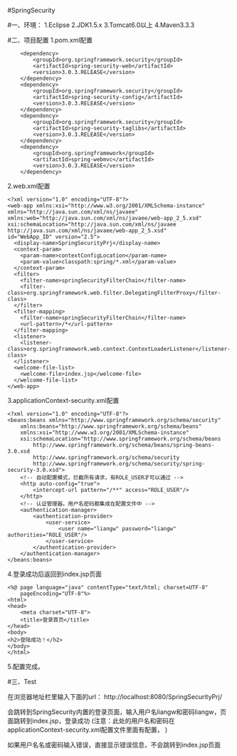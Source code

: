 #SpringSecurity

#一、环境：
1.Eclipse
2.JDK1.5.x
3.Tomcat6.0以上
4.Maven3.3.3

#二、项目配置
1.pom.xml配置
```
	<dependency>
		<groupId>org.springframework.security</groupId>
		<artifactId>spring-security-web</artifactId>
		<version>3.0.3.RELEASE</version>
	</dependency>
	<dependency>
		<groupId>org.springframework.security</groupId>
		<artifactId>spring-security-config</artifactId>
		<version>3.0.3.RELEASE</version>
	</dependency>
	<dependency>
		<groupId>org.springframework.security</groupId>
		<artifactId>spring-security-taglibs</artifactId>
		<version>3.0.3.RELEASE</version>
	</dependency>
	<dependency>
		<groupId>org.springframework</groupId>
		<artifactId>spring-webmvc</artifactId>
		<version>3.0.3.RELEASE</version>
	</dependency>
```
	
2.web.xml配置
```
<?xml version="1.0" encoding="UTF-8"?>
<web-app xmlns:xsi="http://www.w3.org/2001/XMLSchema-instance"
xmlns="http://java.sun.com/xml/ns/javaee"
xmlns:web="http://java.sun.com/xml/ns/javaee/web-app_2_5.xsd"
xsi:schemaLocation="http://java.sun.com/xml/ns/javaee http://java.sun.com/xml/ns/javaee/web-app_2_5.xsd"
id="WebApp_ID" version="2.5">
  <display-name>SpringSecurityPrj</display-name>
  <context-param>
    <param-name>contextConfigLocation</param-name>
    <param-value>classpath:spring/*.xml</param-value>
  </context-param>
  <filter>
    <filter-name>springSecurityFilterChain</filter-name>
    <filter-class>org.springframework.web.filter.DelegatingFilterProxy</filter-class>
  </filter>
  <filter-mapping>
    <filter-name>springSecurityFilterChain</filter-name>
    <url-pattern>/*</url-pattern>
  </filter-mapping>
  <listener>
    <listener-class>org.springframework.web.context.ContextLoaderListener</listener-class>
  </listener>
  <welcome-file-list>
    <welcome-file>index.jsp</welcome-file>
  </welcome-file-list>
</web-app>
```
3.applicationContext-security.xml配置
```
<?xml version="1.0" encoding="UTF-8"?>
<beans:beans xmlns="http://www.springframework.org/schema/security"
    xmlns:beans="http://www.springframework.org/schema/beans"
    xmlns:xsi="http://www.w3.org/2001/XMLSchema-instance"
    xsi:schemaLocation="http://www.springframework.org/schema/beans 
        http://www.springframework.org/schema/beans/spring-beans-3.0.xsd
        http://www.springframework.org/schema/security
        http://www.springframework.org/schema/security/spring-security-3.0.xsd">
    <!-- 自动配置模式，拦截所有请求，有ROLE_USER才可以通过 -->
    <http auto-config="true">
        <intercept-url pattern="/**" access="ROLE_USER"/>
    </http>
    <!-- 认证管理器。用户名密码都集成在配置文件中 --> 
    <authentication-manager>
        <authentication-provider>
            <user-service>
                <user name="liangw" password="liangw" authorities="ROLE_USER"/>
            </user-service>
        </authentication-provider>
    </authentication-manager>
</beans:beans>
```
4.登录成功后返回到index.jsp页面
```
<%@ page language="java" contentType="text/html; charset=UTF-8"
    pageEncoding="UTF-8"%>
<html>
<head>
	<meta charset="UTF-8">
	<title>登录首页</title>
</head>
<body>
<h2>登陆成功！</h2>
</body>
</html>
```
5.配置完成。


#三、Test

在浏览器地址栏里输入下面的url：
http://localhost:8080/SpringSecurityPrj/

会跳转到SpringSecurity内置的登录页面，输入用户名liangw和密码liangw，页面跳转到index.jsp，登录成功
(注意：此处的用户名和密码在applicationContext-security.xml配置文件里面有配置，
<user name="liangw" password="liangw" authorities="ROLE_USER"/>)

如果用户名名或密码输入错误，直接显示错误信息，不会跳转到index.jsp页面